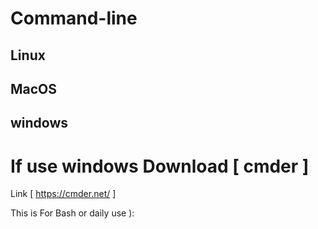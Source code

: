 # Command-line


## Linux
## MacOS
## windows


# If use windows Download [ cmder ]

Link [ https://cmder.net/ ]



This is For Bash or daily use ):
